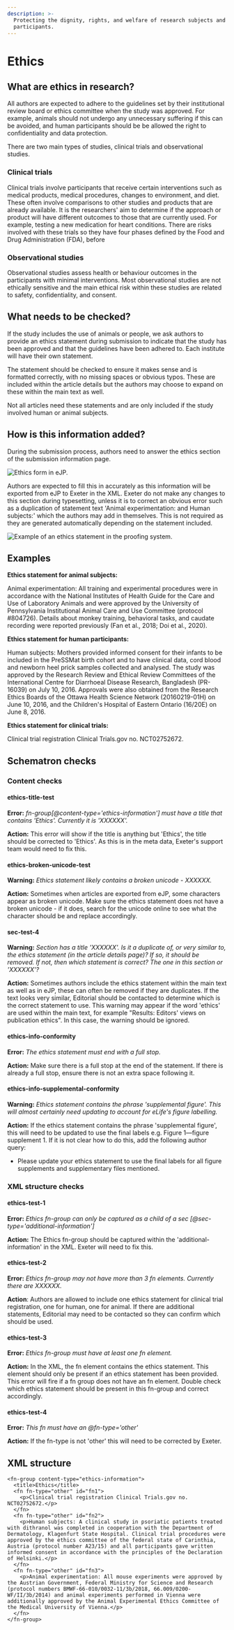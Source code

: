 ```yaml
---
description: >-
  Protecting the dignity, rights, and welfare of research subjects and
  participants.
---
```


# Ethics

## What are ethics in research?

All authors are expected to adhere to the guidelines set by their institutional review board or ethics committee when the study was approved. For example, animals should not undergo any unnecessary suffering if this can be avoided, and human participants should be be allowed the right to confidentiality and data protection. 

There are two main types of studies, clinical trials and observational studies. 

### Clinical trials 

Clinical trials involve participants that receive certain interventions such as medical products, medical procedures, changes to environment, and diet. These often involve comparisons to other studies and products that are already available. It is the researchers' aim to determine if the approach or product will have different outcomes to those that are currently used. For example, testing a new medication for heart conditions. There are risks involved with these trials so they have four phases defined by the Food and Drug Administration \(FDA\), before 

### Observational studies

Observational studies assess health or behaviour outcomes in the participants with minimal interventions. Most observational studies are not ethically sensitive and the main ethical risk within these studies are related to safety, confidentiality, and consent. 

## What needs to be checked?

If the study includes the use of animals or people, we ask authors to provide an ethics statement during submission to indicate that the study has been approved and that the guidelines have been adhered to. Each institute will have their own statement. 

The statement should be checked to ensure it makes sense and is formatted correctly, with no missing spaces or obvious typos. These are included within the article details but the authors may choose to expand on these within the main text as well. 

Not all articles need these statements and are only included if the study involved human or animal subjects. 

## How is this information added? 

During the submission process, authors need to answer the ethics section of the submission information page. 

![Ethics form in eJP.](.gitbook/assets/image%20%283%29.png)

Authors are expected to fill this in accurately as this information will be exported from eJP to Exeter in the XML. Exeter do not make any changes to this section during typesetting, unless it is to correct an obvious error such as a duplication of statement text 'Animal experimentation: and Human subjects:' which the authors may add in themselves. This is not required as they are generated automatically depending on the statement included. 

![Example of an ethics statement in the proofing system.](.gitbook/assets/screen-shot-2021-01-08-at-14.06.35.png)

## Examples

**Ethics statement for animal subjects:** 

Animal experimentation: All training and experimental procedures were in accordance with the National Institutes of Health Guide for the Care and Use of Laboratory Animals and were approved by the University of Pennsylvania Institutional Animal Care and Use Committee \(protocol \#804726\). Details about monkey training, behavioral tasks, and caudate recording were reported previously \(Fan et al., 2018; Doi et al., 2020\).

**Ethics statement for human participants:**

Human subjects: Mothers provided informed consent for their infants to be included in the PreSSMat birth cohort and to have clinical data, cord blood and newborn heel prick samples collected and analysed. The study was approved by the Research Review and Ethical Review Committees of the International Centre for Diarrhoeal Disease Research, Bangladesh \(PR-16039\) on July 10, 2016. Approvals were also obtained from the Research Ethics Boards of the Ottawa Health Science Network \(20160219-01H\) on June 10, 2016, and the Children's Hospital of Eastern Ontario \(16/20E\) on June 8, 2016.

**Ethics statement for clinical trials:** 

Clinical trial registration Clinical Trials.gov no. NCT02752672.

## Schematron checks

### Content checks

#### ethics-title-test

**Error:** _fn-group\[@content-type='ethics-information'\] must have a title that contains 'Ethics'. Currently it is 'XXXXXX'._

**Action:** This error will show if the title is anything but 'Ethics', the title should be corrected to 'Ethics'.  As this is in the meta data, Exeter's support team would need to fix this. 

#### ethics-broken-unicode-test

**Warning:** _Ethics statement likely contains a broken unicode - XXXXXX._

**Action:** Sometimes when articles are exported from eJP, some characters appear as broken unicode. Make sure the ethics statement does not have a broken unicode - if it does, search for the unicode online to see what the character should be and replace accordingly. 

#### sec-test-4

**Warning:** _Section has a title 'XXXXXX'. Is it a duplicate of, or very similar to, the ethics statement \(in the article details page\)? If so, it should be removed. If not, then which statement is correct? The one in this section or 'XXXXXX'?_

**Action:** Sometimes authors include the ethics statement within the main text as well as in eJP, these can often be removed if they are duplicates. If the text looks very similar, Editorial should be contacted to determine which is the correct statement to use. This warning may appear if the word 'ethics' are used within the main text, for example "Results: Editors' views on publication ethics". In this case, the warning should be ignored. 

#### ethics-info-conformity

**Error:** _The ethics statement must end with a full stop._

**Action:** Make sure there is a full stop at the end of the statement. If there is already a full stop, ensure there is not an extra space following it. 

#### ethics-info-supplemental-conformity

**Warning:** _Ethics statement contains the phrase 'supplemental figure'. This will almost certainly need updating to account for eLife's figure labelling._

**Action:** If the ethics statement contains the phrase 'supplemental figure', this will need to be updated to use the final labels e.g. Figure 1—figure supplement 1. If it is not clear how to do this, add the following author query:

* Please update your ethics statement to use the final labels for all figure supplements and supplementary files mentioned.

### XML structure checks 

#### ethics-test-1

**Error:** _Ethics fn-group can only be captured as a child of a sec \[@sec-type='additional-information'\]_

**Action:** The Ethics fn-group should be captured within the 'additional-information' in the XML. Exeter will need to fix this. 

#### ethics-test-2

**Error:** _Ethics fn-group may not have more than 3 fn elements. Currently there are XXXXXX._

**Action**: Authors are allowed to include one ethics statement for clinical trial registration, one for human, one for animal. If there are additional statements, Editorial may need to be contacted so they can confirm which should be used. 

#### ethics-test-3

**Error:** _Ethics fn-group must have at least one fn element._

**Action:**  In the XML, the fn element contains the ethics statement. This element should only be present if an ethics statement has been provided. This error will fire if a fn group does not have an fn element. Double check which ethics statement should be present in this fn-group and correct accordingly.

#### ethics-test-4

**Error:** _This fn must have an @fn-type='other'_

**Action:** If the fn-type is not 'other' this will need to be corrected by Exeter. 

## XML structure

```markup
<fn-group content-type="ethics-information">
  <title>Ethics</title>
  <fn fn-type="other" id="fn1">
    <p>Clinical trial registration Clinical Trials.gov no. NCT02752672.</p>
  </fn>
  <fn fn-type="other" id="fn2">
    <p>Human subjects: A clinical study in psoriatic patients treated with dithranol was completed in cooperation with the Department of Dermatology, Klagenfurt State Hospital. Clinical trial procedures were approved by the ethics committee of the federal state of Carinthia, Austria (protocol number A23/15) and all participants gave written informed consent in accordance with the principles of the Declaration of Helsinki.</p>
  </fn>
  <fn fn-type="other" id="fn3">
    <p>Animal experimentation: All mouse experiments were approved by the Austrian Government, Federal Ministry for Science and Research (protocol numbers BMWF-66-010/0032-11/3b/2018, 66.009/0200-WF/II/3b/2014) and animal experiments performed in Vienna were additionally approved by the Animal Experimental Ethics Committee of the Medical University of Vienna.</p>
  </fn>
</fn-group>
```



